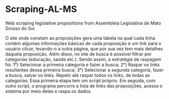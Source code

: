 # Scraping-AL-MS
Web scraping legislative propositions from Assembleia Legislativa de Mato Grosso do Sul

O site onde constam as proposições gera uma tabela na qual cada linha contém algumas informações básicas de cada proposição e um link para o usuário clicar, levando-o a outra página, que por sua vez tem mais detalhes daquela proposição.
Além disso, no site de busca é possível filtrar por categorias (educação, saúde etc.).
Sendo assim, a estratégia de raspagem foi: 
1°) Selecionar a primeira categoria e fazer a busca;
2°) Raspar os links resultantes dessa primeira busca;
3°) Selecionar a segunda categoria, fazer a busca, salvar os links. Repetir até raspar todos os links, de todas as categorias;
Essa primeira etapa tem um script próprio.
Em seguida, com outro script, o programa percorre a lista de links das proposições, acessa o sistema por meio delas e raspa os dados.
